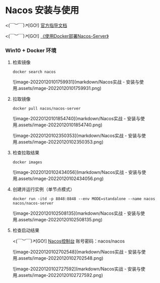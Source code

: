 # Nacos 安装与使用

<(￣︶￣)↗[GO!] [官方指导文档](https://nacos.io/zh-cn/docs/quick-start.html)

<(￣︶￣)↗[GO!] [《使用Docker部署Nacos-Server》](https://www.cnblogs.com/serendipity-fzx/articles/15400618.html)



### Win10 + Docker 环境

1.   检索镜像

     ```shell
     docker search nacos
     ```

     ![image-20220120101759931](markdown/Nacos实战 - 安装与使用.assets/image-20220120101759931.png)

2.   拉取镜像

     ```shell
     docker pull nacos/nacos-server
     ```

     ![image-20220120101854740](markdown/Nacos实战 - 安装与使用.assets/image-20220120101854740.png)

     ![image-20220120102350353](markdown/Nacos实战 - 安装与使用.assets/image-20220120102350353.png)

3.   检查拉取结果

     ```shell
     docker images
     ```

     ![image-20220120102434056](markdown/Nacos实战 - 安装与使用.assets/image-20220120102434056.png)

4.   创建并运行实例（单节点模式）

     ```shell
     docker run -itd -p 8848:8848 --env MODE=standalone --name nacos nacos/nacos-server
     ```

     ![image-20220120102508135](markdown/Nacos实战 - 安装与使用.assets/image-20220120102508135.png)

5.   检查启动结果

     <(￣︶￣)↗[GO!] [Nacos控制台](localhost:8848/nacos)    账号密码：nacos/nacos

     ![image-20220120102702548](markdown/Nacos实战 - 安装与使用.assets/image-20220120102702548.png)

     ![image-20220120102727592](markdown/Nacos实战 - 安装与使用.assets/image-20220120102727592.png)

